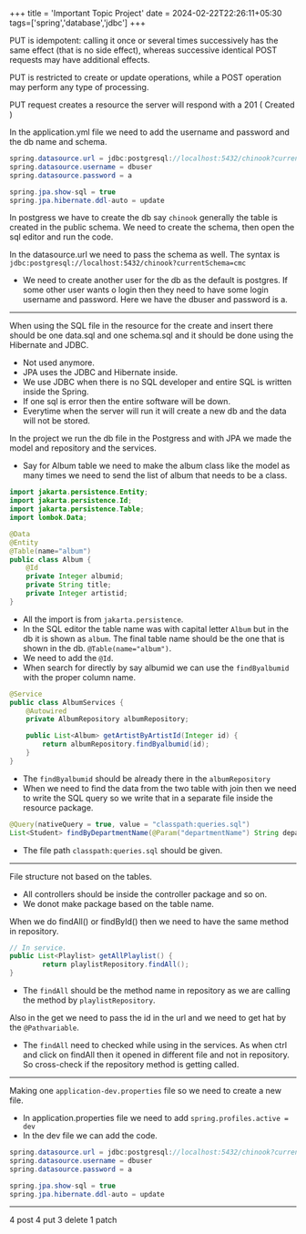 +++
title = 'Important Topic Project'
date = 2024-02-22T22:26:11+05:30
tags=['spring','database','jdbc']
+++


PUT is idempotent: calling it once or several times successively has the same effect (that is no side effect), whereas successive identical POST requests may have additional effects.

PUT is restricted to create or update operations, while a POST operation may perform any type of processing.

PUT request creates a resource the server will respond with a 201 ( Created )



In the application.yml file we need to add the username and password and the db name and schema.
```java
spring.datasource.url = jdbc:postgresql://localhost:5432/chinook?currentSchema=cmc
spring.datasource.username = dbuser
spring.datasource.password = a

spring.jpa.show-sql = true
spring.jpa.hibernate.ddl-auto = update
```

In postgress we have to create the db say `chinook` generally the table is created in the public schema. We need to create the schema, then open the sql editor and run the code. 

In the datasource.url we need to pass the schema as well. The syntax is `jdbc:postgresql://localhost:5432/chinook?currentSchema=cmc`
- We need to create another user for the db as the default is postgres. If some other user wants o login then they need to have some login username and password. Here we have the dbuser and password is a.

---

When using the SQL file in the resource for the create and insert there should be one data.sql and one schema.sql and it should be done using the Hibernate and JDBC. 
- Not used anymore.
- JPA uses the JDBC and Hibernate inside.
- We use JDBC when there is no SQL developer and entire SQL is written inside the Spring. 
- If one sql is error then the entire software will be down.
- Everytime when the server will run it will create a new db and the data will not be stored.


In the project we run the db file in the Postgress and with JPA we made the model and repository and the services.

- Say for Album table we need to make the album class like the model as many times we need to send the list of album that needs to be a class.

```java
import jakarta.persistence.Entity;
import jakarta.persistence.Id;
import jakarta.persistence.Table;
import lombok.Data;

@Data
@Entity
@Table(name="album")
public class Album {
    @Id
    private Integer albumid;
    private String title;
    private Integer artistid;
}
```

- All the import is from `jakarta.persistence`.
- In the SQL editor the table name was with capital letter `Album` but in the db it is shown as `album`. The final table name should be the one that is shown in the db. `@Table(name="album")`.
- We need to add the `@Id`.
- When search for directly by say albumid we can use the `findByalbumid` with the proper column name.
```java
@Service
public class AlbumServices {
    @Autowired
    private AlbumRepository albumRepository;

    public List<Album> getArtistByArtistId(Integer id) {
        return albumRepository.findByalbumid(id);
    }
}
```
- The `findByalbumid` should be already there in the `albumRepository`
- When we need to find the data from the two table with join then we need to write the SQL query so we write that in a separate file inside the resource package.

```java
@Query(nativeQuery = true, value = "classpath:queries.sql")
List<Student> findByDepartmentName(@Param("departmentName") String departmentName);
```
- The file path `classpath:queries.sql` should be given.
---
File structure not based on the tables. 
- All controllers should be inside the controller package and so on.
- We donot make package based on the table name.
  
When we do findAll() or findById() then we need to have the same method in repository.
```java
// In service.
public List<Playlist> getAllPlaylist() {
        return playlistRepository.findAll();
}
```
- The `findAll` should be the method name in repository as we are calling the method by `playlistRepository`.

Also in the get we need to pass the id in the url and we need to get hat by the `@Pathvariable`.

- The `findAll` need to checked while using in the services. As when ctrl and click on findAll then it opened in different file and not in repository. So cross-check if the repository method is getting called.

---

Making one `application-dev.properties` file so we need to create a new file.
- In application.properties file we need to add `spring.profiles.active = dev`
- In the dev file we can add the code.
```java
spring.datasource.url = jdbc:postgresql://localhost:5432/chinook?currentSchema=cmc
spring.datasource.username = dbuser
spring.datasource.password = a

spring.jpa.show-sql = true
spring.jpa.hibernate.ddl-auto = update
```



---

4 post
4 put
3 delete
1 patch
